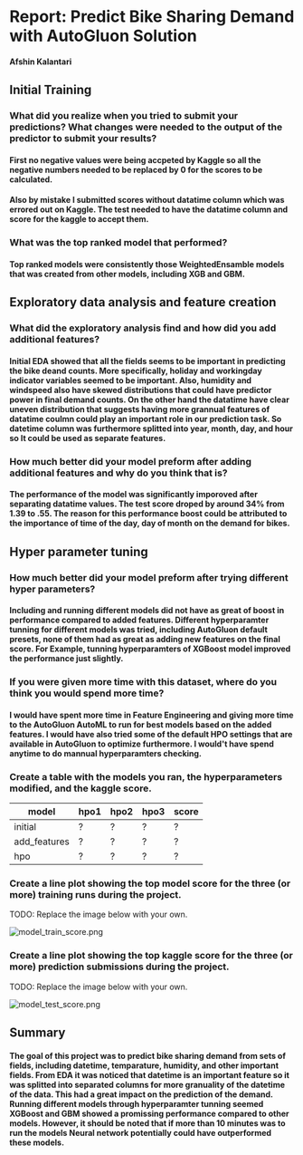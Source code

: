 # Report: Predict Bike Sharing Demand with AutoGluon Solution
#### Afshin Kalantari

## Initial Training
### What did you realize when you tried to submit your predictions? What changes were needed to the output of the predictor to submit your results?
#### First no negative values were being accpeted by Kaggle so all the negative numbers needed to be replaced by 0 for the scores to be calculated. 
#### Also by mistake I submitted scores without datatime column which was errored out on Kaggle. The test needed to have the datatime column and score for the kaggle to accept them. 

### What was the top ranked model that performed?
#### Top ranked models were consistently those WeightedEnsamble models that was created from other models, including XGB and GBM.

## Exploratory data analysis and feature creation
### What did the exploratory analysis find and how did you add additional features?
#### Initial EDA showed that all the fields seems to be important in predicting the bike deand counts. More specifically, holiday and workingday indicator variables seemed to be important. Also, humidity and windspeed also have skewed distributions that could have predictor power in final demand counts. On the other hand the datatime have clear uneven distribution that suggests having more grannual features of datatime coulmn could play an important role in our prediction task. So datetime column was furthermore splitted into year, month, day, and hour so It could be used as separate features. 

### How much better did your model preform after adding additional features and why do you think that is?
#### The performance of the model was significantly imporoved after separating datatime values. The test score droped by around 34% from 1.39 to .55. The reason for this performance boost could be attributed to the importance of time of the day, day of month on the demand for bikes. 

## Hyper parameter tuning
### How much better did your model preform after trying different hyper parameters?
#### Including and running different models did not have as great of boost in performance compared to added features. Different hyperparamter tunning for different models was tried, including AutoGluon default presets, none of them had as great as adding new features on the final score. For Example, tunning hyperparamters of XGBoost model improved the performance just slightly. 

### If you were given more time with this dataset, where do you think you would spend more time?
#### I would have spent more time in Feature Engineering and giving more time to the AutoGluon AutoML to run for best models based on the added features. I would have also tried some of the default HPO settings that are available in AutoGluon to optimize furthermore. I would't have spend anytime to do mannual hyperparamters checking. 

### Create a table with the models you ran, the hyperparameters modified, and the kaggle score.
|model|hpo1|hpo2|hpo3|score|
|--|--|--|--|--|
|initial|?|?|?|?|
|add_features|?|?|?|?|
|hpo|?|?|?|?|

### Create a line plot showing the top model score for the three (or more) training runs during the project.

TODO: Replace the image below with your own.

![model_train_score.png](img/model_train_score.png)

### Create a line plot showing the top kaggle score for the three (or more) prediction submissions during the project.

TODO: Replace the image below with your own.

![model_test_score.png](img/model_test_score.png)

## Summary
#### The goal of this project was to predict bike sharing demand from sets of fields, including datetime, temparature, humidity, and other important fields. From EDA it was noticed that datetime is an important feature so it was splitted into separated columns for more granuality of the datetime of the data. This had a great impact on the prediction of the demand. Running different models through hyperparamter tunning seemed XGBoost and GBM showed a promissing performance compared to other models. However, it should be noted that if more than 10 minutes was to run the models Neural network potentially could have outperformed these models. 
